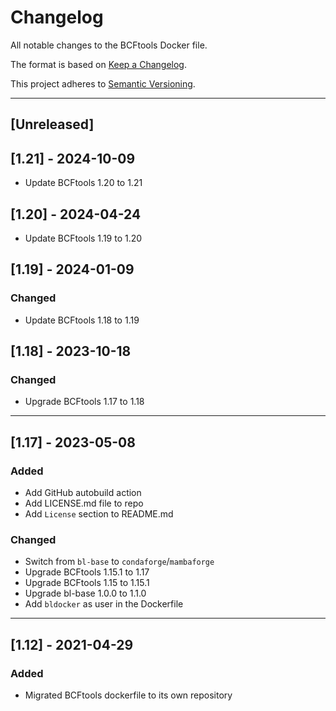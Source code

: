 # Changelog
All notable changes to the BCFtools Docker file.

The format is based on [Keep a Changelog](https://keepachangelog.com/en/1.0.0/).

This project adheres to [Semantic Versioning](https://semver.org/spec/v2.0.0.html).

---

## [Unreleased]

## [1.21] - 2024-10-09
- Update BCFtools 1.20 to 1.21

## [1.20] - 2024-04-24
- Update BCFtools 1.19 to 1.20

## [1.19] - 2024-01-09
### Changed
- Update BCFtools 1.18 to 1.19


## [1.18] - 2023-10-18
### Changed
- Upgrade BCFtools 1.17 to 1.18

---

## [1.17] - 2023-05-08
### Added
- Add GitHub autobuild action
- Add LICENSE.md file to repo
- Add `License` section to README.md

### Changed
- Switch from `bl-base` to `condaforge`/`mambaforge`
- Upgrade BCFtools 1.15.1 to 1.17
- Upgrade BCFtools 1.15 to 1.15.1
- Upgrade bl-base 1.0.0 to 1.1.0
- Add `bldocker` as user in the Dockerfile

---

## [1.12] - 2021-04-29
### Added
- Migrated BCFtools dockerfile to its own repository
